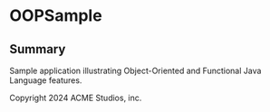 # OOPSample

## Summary
Sample application illustrating Object-Oriented and Functional Java Language features.

Copyright 2024 ACME Studios, inc.